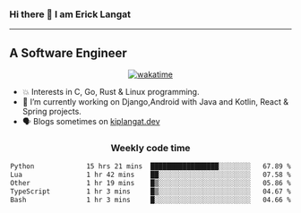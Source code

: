 ### Hi there 👋 I am Erick Langat
---
## A Software Engineer

<div align="center">
  
[![wakatime](https://wakatime.com/badge/user/55eadf42-c1c5-4930-b153-72952ac5ca5c.svg)](https://wakatime.com/@55eadf42-c1c5-4930-b153-72952ac5ca5c)

</div>

<!--
**elkiplangat/elkiplangat** is a ✨ _special_ ✨ repository because its `README.md` (this file) appears on your GitHub profile.

Here are some ideas to get you started:

- 🔭 I’m currently working on ...
- 🌱 I’m currently learning ...
- 👯 I’m looking to collaborate on ...
- 🤔 I’m looking for help with ...
- 💬 Ask me about ...
- 📫 How to reach me: ...
- 😄 Pronouns: ...
- ⚡ Fun fact: ...
-->
- 💥 Interests in C, Go, Rust & Linux programming. 
- 🔭 I’m currently working on Django,Android with Java and Kotlin, React & Spring projects.
-  🗣️ Blogs sometimes on [kiplangat.dev](https://kiplangat.dev)

<div align="center">
  <h3> Weekly code time </h3>

<!--START_SECTION:waka-->

```txt
Python             15 hrs 21 mins  █████████████████░░░░░░░░   67.89 %
Lua                1 hr 42 mins    ██░░░░░░░░░░░░░░░░░░░░░░░   07.58 %
Other              1 hr 19 mins    █▒░░░░░░░░░░░░░░░░░░░░░░░   05.86 %
TypeScript         1 hr 3 mins     █▒░░░░░░░░░░░░░░░░░░░░░░░   04.67 %
Bash               1 hr 3 mins     █░░░░░░░░░░░░░░░░░░░░░░░░   04.66 %
```

<!--END_SECTION:waka-->

</div>
